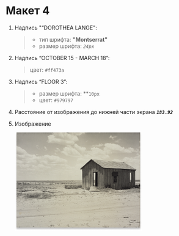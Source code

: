 # Макет 4
1. Надпись "“DOROTHEA LANGE":
    > * тип шрифта: __"Montserrat"__
    > * размер шрифта: _`24px`_
2. Надпись “OCTOBER 15 - MARCH 18”:
    > цвет:  `#ff473a`
3. Надпись “FLOOR 3”:
    > * размер шрифта: **`10px`
    > * цвет:  `#979797`
4. Расстояние от изображения до нижней части экрана ___`183.92`___
5. Изображение

   ![](4.png)